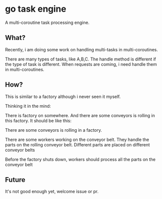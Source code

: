 # go task engine

A multi-coroutine task processing engine.

## What?

Recently, i am doing some work on handling multi-tasks in multi-coroutines.

There are many types of tasks, like A,B,C. The handle method is different if the type of task is different. When requests are coming, i need handle them in multi-coroutines.

## How?

This is similar to a factory although i never seen it myself.

Thinking it in the mind:

There is factory on somewhere. And there are some conveyors is rolling in this factory.
It should be like this:

There are some conveyors is rolling in a factory. 

There are some workers working on the conveyor belt. They handle the parts on the rolling conveyor belt. Different parts are placed on different conveyor belts

Before the factory shuts down, workers should process all the parts on the conveyor belt

## Future

It's not good enough yet, welcome issue or pr.

